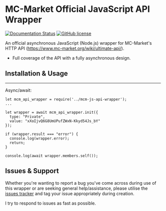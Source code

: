 # MC-Market Official JavaScript API Wrapper
[![Documentation Status](https://img.shields.io/badge/docs-1.0.0-4d76ae)](https://majored.pw/docs)
[![GitHub license](https://img.shields.io/badge/license-MIT-007ec6)](https://github.com/Majored/mcm-js-api-wrapper/blob/main/LICENSE)

An official asynchronous JavaScript (Node.js) wrapper for MC-Market's HTTP API (https://www.mc-market.org/wiki/ultimate-api/).

* Full coverage of the API with a fully asynchronous design.

## Installation & Usage

---

Async/await:
```JS
let mcm_api_wrapper = require('../mcm-js-api-wrapper');
...

let wrapper = await mcm_api_wrapper.init({
  type: "Private",
  value: "xXoIjvQ6G8UmUPufZWxN-Kkyd54Js_bY"
});

if (wrapper.result === "error") {
  console.log(wrapper.error);
  return;
}

console.log(await wrapper.members.self());
```

## Issues & Support
Whether you're wanting to report a bug you've come across during use of this wrapper or are seeking general help/assistance, please utilise the [issues tracker](https://github.com/Majored/mcm-js-api-wrapper/issues) and tag your issue appropriately during creation.

I try to respond to issues as fast as possible.
